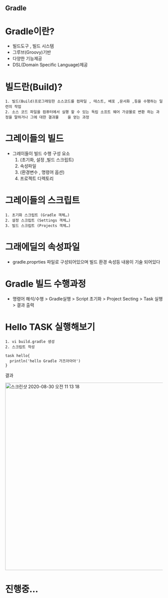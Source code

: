 ## Gradle 
# Gradle이란?
- 빌드도구 , 빌드 시스템
- 그루브(Groovy)기반
- 다양한 기능제공
- DSL(Domain Specific Language)제공

# 빌드란(Build)?
	1. 빌드(Build)프로그래밍한 소스코드를 컴파일 , 테스트, 배포 ,문서화 ,등을 수행하는 일련의 작업
	2. 소스 코드 파일을 컴퓨터에서 실행 할 수 있는 독립 소프트 웨어 가공물로 변환 하는 과정을 말하거나 그에 대한 결과물	을 얻는 과정

# 그레이들의 빌드
- 그레이들이 빌드 수행 구성 요소
	1. (초기화, 설정 ,빌드 스크립트)
	2. 속성파일
	3. (환경변수 , 명령어 옵션)
	4. 프로젝트 디렉토리

# 그레이들의 스크립트
	1. 초기화 스크립트 (Gradle 객체…)
	2. 설정 스크립트 (Settings 객체…)
	3. 빌드 스크립트 (Projects 객체…)
  
# 그래에딜의 속성파일
- gradle.proprties 파일로 구성되어있으며 빌드 환경 속성등 내용이 기술 되어있다

# Gradle 빌드 수행과정
- 명령어 해석/수행 > Gradle실행 > Script 초기화 > Project Secting > Task 실행 > 결과 출력

# Hello TASK 실행해보기
	1. vi build.gradle 생성
	2. 스크립트 작성

```
task hello{
  println('hello Gradle 가즈아아아')
}
```
결과 

<img width="600" alt="스크린샷 2020-08-30 오전 11 13 18" src="https://user-images.githubusercontent.com/20216290/91649847-2e984c80-eab3-11ea-8a15-861e5827eacf.png">

# 진행중…





